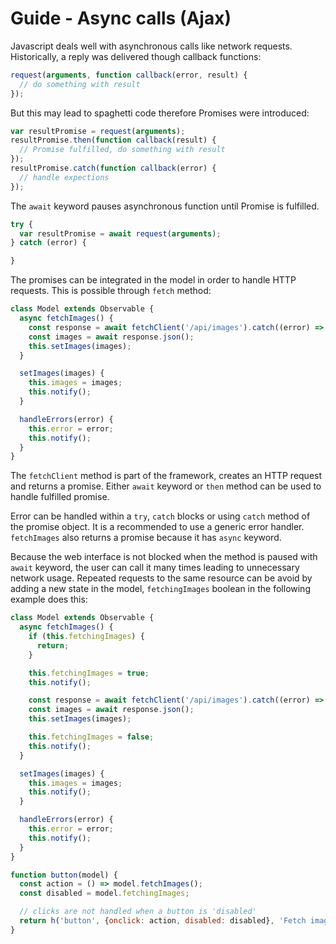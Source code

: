 # Guide - Async calls (Ajax)

Javascript deals well with asynchronous calls like network requests. Historically, a reply was delivered though callback functions:

```js
request(arguments, function callback(error, result) {
  // do something with result
});
```

But this may lead to spaghetti code therefore Promises were introduced:

```js
var resultPromise = request(arguments);
resultPromise.then(function callback(result) {
  // Promise fulfilled, do something with result
});
resultPromise.catch(function callback(error) {
  // handle expections
});
```

The `await` keyword pauses asynchronous function until Promise is fulfilled.

```js
try {
  var resultPromise = await request(arguments);
} catch (error) {

}
```

The promises can be integrated in the model in order to handle HTTP requests. This is possible through `fetch` method:
```js
class Model extends Observable {
  async fetchImages() {
    const response = await fetchClient('/api/images').catch((error) => this.handleErrors(error));
    const images = await response.json();
    this.setImages(images);
  }

  setImages(images) {
    this.images = images;
    this.notify();
  }

  handleErrors(error) {
    this.error = error;
    this.notify();
  }
}
```

The `fetchClient` method is part of the framework, creates an HTTP request and returns a promise. Either `await` keyword or `then` method can be used to handle fulfilled promise.

Error can be handled within a `try`,  `catch` blocks or using `catch` method of the promise object. It is a recommended to use a generic error handler.
`fetchImages` also returns a promise because it has `async` keyword.

Because the web interface is not blocked when the method is paused with `await` keyword, the user can call it many times leading to unnecessary network usage. Repeated requests to the same resource can be avoid by adding a new state in the model, `fetchingImages` boolean in the following example does this:

```js
class Model extends Observable {
  async fetchImages() {
    if (this.fetchingImages) {
      return;
    }

    this.fetchingImages = true;
    this.notify();

    const response = await fetchClient('/api/images').catch((error) => this.handleErrors(error));
    const images = await response.json();
    this.setImages(images);

    this.fetchingImages = false;
    this.notify();
  }

  setImages(images) {
    this.images = images;
    this.notify();
  }

  handleErrors(error) {
    this.error = error;
    this.notify();
  }
}

function button(model) {
  const action = () => model.fetchImages();
  const disabled = model.fetchingImages;

  // clicks are not handled when a button is 'disabled'
  return h('button', {onclick: action, disabled: disabled}, 'Fetch images')
}
```
